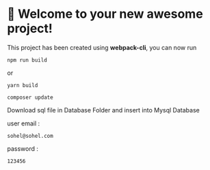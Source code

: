 # 🚀 Welcome to your new awesome project!

This project has been created using **webpack-cli**, you can now run

```
npm run build
```

or

```
yarn build
```



```
composer update
```
Download sql file in Database Folder and insert into Mysql Database

user email :
```
sohel@sohel.com
```
password :
```
123456
```